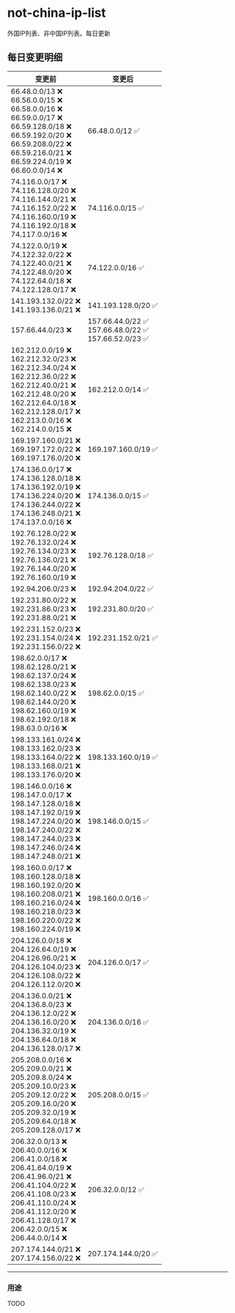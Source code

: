 # not-china-ip-list
外国IP列表、非中国IP列表。每日更新

每日变更明细
--------------------
|  变更前   | 变更后 |
|  ----  | ----  |
|  66.48.0.0/13 :x: <br> 66.56.0.0/15 :x: <br> 66.58.0.0/16 :x: <br> 66.59.0.0/17 :x: <br> 66.59.128.0/18 :x: <br> 66.59.192.0/20 :x: <br> 66.59.208.0/22 :x: <br> 66.59.216.0/21 :x: <br> 66.59.224.0/19 :x: <br> 66.60.0.0/14 :x: <br> | 66.48.0.0/12 :white_check_mark: | 
|  74.116.0.0/17 :x: <br> 74.116.128.0/20 :x: <br> 74.116.144.0/21 :x: <br> 74.116.152.0/22 :x: <br> 74.116.160.0/19 :x: <br> 74.116.192.0/18 :x: <br> 74.117.0.0/16 :x: <br> | 74.116.0.0/15 :white_check_mark: | 
|  74.122.0.0/19 :x: <br> 74.122.32.0/22 :x: <br> 74.122.40.0/21 :x: <br> 74.122.48.0/20 :x: <br> 74.122.64.0/18 :x: <br> 74.122.128.0/17 :x: <br> | 74.122.0.0/16 :white_check_mark: | 
|  141.193.132.0/22 :x: <br> 141.193.136.0/21 :x: <br> | 141.193.128.0/20 :white_check_mark: | 
|  157.66.44.0/23 :x:  | 157.66.44.0/22 :white_check_mark: <br> 157.66.48.0/22 :white_check_mark: <br> 157.66.52.0/23 :white_check_mark: <br>  | 
|  162.212.0.0/19 :x: <br> 162.212.32.0/23 :x: <br> 162.212.34.0/24 :x: <br> 162.212.36.0/22 :x: <br> 162.212.40.0/21 :x: <br> 162.212.48.0/20 :x: <br> 162.212.64.0/18 :x: <br> 162.212.128.0/17 :x: <br> 162.213.0.0/16 :x: <br> 162.214.0.0/15 :x: <br> | 162.212.0.0/14 :white_check_mark: | 
|  169.197.160.0/21 :x: <br> 169.197.172.0/22 :x: <br> 169.197.176.0/20 :x: <br> | 169.197.160.0/19 :white_check_mark: | 
|  174.136.0.0/17 :x: <br> 174.136.128.0/18 :x: <br> 174.136.192.0/19 :x: <br> 174.136.224.0/20 :x: <br> 174.136.244.0/22 :x: <br> 174.136.248.0/21 :x: <br> 174.137.0.0/16 :x: <br> | 174.136.0.0/15 :white_check_mark: | 
|  192.76.128.0/22 :x: <br> 192.76.132.0/24 :x: <br> 192.76.134.0/23 :x: <br> 192.76.136.0/21 :x: <br> 192.76.144.0/20 :x: <br> 192.76.160.0/19 :x: <br> | 192.76.128.0/18 :white_check_mark: | 
|  192.94.206.0/23 :x:  | 192.94.204.0/22 :white_check_mark: | 
|  192.231.80.0/22 :x: <br> 192.231.86.0/23 :x: <br> 192.231.88.0/21 :x: <br> | 192.231.80.0/20 :white_check_mark: | 
|  192.231.152.0/23 :x: <br> 192.231.154.0/24 :x: <br> 192.231.156.0/22 :x: <br> | 192.231.152.0/21 :white_check_mark: | 
|  198.62.0.0/17 :x: <br> 198.62.128.0/21 :x: <br> 198.62.137.0/24 :x: <br> 198.62.138.0/23 :x: <br> 198.62.140.0/22 :x: <br> 198.62.144.0/20 :x: <br> 198.62.160.0/19 :x: <br> 198.62.192.0/18 :x: <br> 198.63.0.0/16 :x: <br> | 198.62.0.0/15 :white_check_mark: | 
|  198.133.161.0/24 :x: <br> 198.133.162.0/23 :x: <br> 198.133.164.0/22 :x: <br> 198.133.168.0/21 :x: <br> 198.133.176.0/20 :x: <br> | 198.133.160.0/19 :white_check_mark: | 
|  198.146.0.0/16 :x: <br> 198.147.0.0/17 :x: <br> 198.147.128.0/18 :x: <br> 198.147.192.0/19 :x: <br> 198.147.224.0/20 :x: <br> 198.147.240.0/22 :x: <br> 198.147.244.0/23 :x: <br> 198.147.246.0/24 :x: <br> 198.147.248.0/21 :x: <br> | 198.146.0.0/15 :white_check_mark: | 
|  198.160.0.0/17 :x: <br> 198.160.128.0/18 :x: <br> 198.160.192.0/20 :x: <br> 198.160.208.0/21 :x: <br> 198.160.216.0/24 :x: <br> 198.160.218.0/23 :x: <br> 198.160.220.0/22 :x: <br> 198.160.224.0/19 :x: <br> | 198.160.0.0/16 :white_check_mark: | 
|  204.126.0.0/18 :x: <br> 204.126.64.0/19 :x: <br> 204.126.96.0/21 :x: <br> 204.126.104.0/23 :x: <br> 204.126.108.0/22 :x: <br> 204.126.112.0/20 :x: <br> | 204.126.0.0/17 :white_check_mark: | 
|  204.136.0.0/21 :x: <br> 204.136.8.0/23 :x: <br> 204.136.12.0/22 :x: <br> 204.136.16.0/20 :x: <br> 204.136.32.0/19 :x: <br> 204.136.64.0/18 :x: <br> 204.136.128.0/17 :x: <br> | 204.136.0.0/16 :white_check_mark: | 
|  205.208.0.0/16 :x: <br> 205.209.0.0/21 :x: <br> 205.209.8.0/24 :x: <br> 205.209.10.0/23 :x: <br> 205.209.12.0/22 :x: <br> 205.209.16.0/20 :x: <br> 205.209.32.0/19 :x: <br> 205.209.64.0/18 :x: <br> 205.209.128.0/17 :x: <br> | 205.208.0.0/15 :white_check_mark: | 
|  206.32.0.0/13 :x: <br> 206.40.0.0/16 :x: <br> 206.41.0.0/18 :x: <br> 206.41.64.0/19 :x: <br> 206.41.96.0/21 :x: <br> 206.41.104.0/22 :x: <br> 206.41.108.0/23 :x: <br> 206.41.110.0/24 :x: <br> 206.41.112.0/20 :x: <br> 206.41.128.0/17 :x: <br> 206.42.0.0/15 :x: <br> 206.44.0.0/14 :x: <br> | 206.32.0.0/12 :white_check_mark: | 
|  207.174.144.0/21 :x: <br> 207.174.156.0/22 :x: <br> | 207.174.144.0/20 :white_check_mark: | 

--------------------
### 用途
TODO
